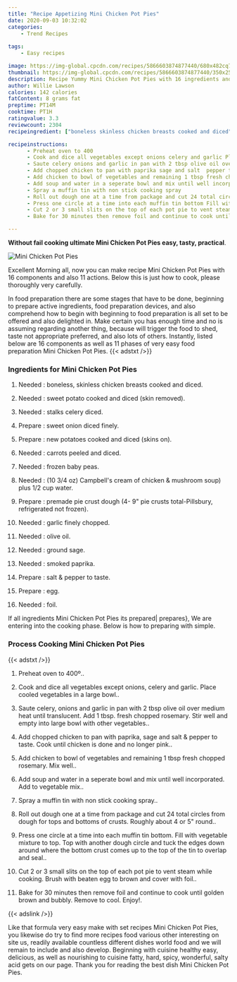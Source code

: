 ```yaml
---
title: "Recipe Appetizing Mini Chicken Pot Pies"
date: 2020-09-03 10:32:02
categories:
    - Trend Recipes
    
tags:
    - Easy recipes

image: https://img-global.cpcdn.com/recipes/5866603874877440/680x482cq70/mini-chicken-pot-pies-recipe-main-photo.jpg
thumbnail: https://img-global.cpcdn.com/recipes/5866603874877440/350x250cq70/mini-chicken-pot-pies-recipe-main-photo.jpg
description: Recipe Yummy Mini Chicken Pot Pies with 16 ingredients and 11 stages of easy cooking.
author: Willie Lawson
calories: 142 calories
fatContent: 8 grams fat
preptime: PT14M
cooktime: PT1H
ratingvalue: 3.3
reviewcount: 2304
recipeingredient: ["boneless skinless chicken breasts cooked and diced", "sweet potato cooked and diced skin removed", "stalks celery diced", "sweet onion diced finely", "new potatoes cooked and diced skins on", "carrots peeled and diced", "frozen baby peas", "10 34 oz Campbells cream of chicken  mushroom soup plus 12 cup water", "premade pie crust dough 4 9 pie crusts totalPillsbury  refrigerated not frozen", "garlic finely chopped", "olive oil", "ground sage", "smoked paprika", "salt  pepper to taste", "egg", "foil"]

recipeinstructions: 
      - Preheat oven to 400 
      - Cook and dice all vegetables except onions celery and garlic Place cooled vegetables in a large bowl 
      - Saute celery onions and garlic in pan with 2 tbsp olive oil over medium heat until translucent Add 1 tbsp fresh chopped rosemary Stir well and empty into large bowl with other vegetables 
      - Add chopped chicken to pan with paprika sage and salt  pepper to taste Cook until chicken is done and no longer pink 
      - Add chicken to bowl of vegetables and remaining 1 tbsp fresh chopped rosemary Mix well 
      - Add soup and water in a seperate bowl and mix until well incorporated  Add to vegetable mix 
      - Spray a muffin tin with non stick cooking spray 
      - Roll out dough one at a time from package and cut 24 total circles from dough for tops and bottoms of crusts Roughly about 4 or 5 round 
      - Press one circle at a time into each muffin tin bottom Fill with vegetable mixture to top Top with another dough circle and tuck the edges down around where the bottom crust comes up to the top of the tin to overlap and seal 
      - Cut 2 or 3 small slits on the top of each pot pie to vent steam while cooking Brush with beaten egg to brown and cover with foil 
      - Bake for 30 minutes then remove foil and continue to cook until golden brown and bubbly Remove to cool Enjoy

---
```




**Without fail cooking ultimate Mini Chicken Pot Pies easy, tasty, practical**. 


![Mini Chicken Pot Pies](https://img-global.cpcdn.com/recipes/5866603874877440/680x482cq70/mini-chicken-pot-pies-recipe-main-photo.jpg "Mini Chicken Pot Pies")




Excellent Morning all, now you can make recipe Mini Chicken Pot Pies with 16 components and also 11 actions. Below this is just how to cook, please thoroughly very carefully.

In food preparation there are some stages that have to be done, beginning to prepare active ingredients, food preparation devices, and also comprehend how to begin with beginning to food preparation is all set to be offered and also delighted in. Make certain you has enough time and no is assuming regarding another thing, because will trigger the food to shed, taste not appropriate preferred, and also lots of others. Instantly, listed below are 16 components as well as 11 phases of very easy food preparation Mini Chicken Pot Pies.
{{< adstxt />}}

### Ingredients for Mini Chicken Pot Pies


1. Needed  : boneless, skinless chicken breasts cooked and diced.

1. Needed  : sweet potato cooked and diced (skin removed).

1. Needed  : stalks celery diced.

1. Prepare  : sweet onion diced finely.

1. Prepare  : new potatoes cooked and diced (skins on).

1. Needed  : carrots peeled and diced.

1. Needed  : frozen baby peas.

1. Needed  : (10 3/4 oz) Campbell&#39;s cream of chicken &amp; mushroom soup) plus 1/2 cup water.

1. Prepare  : premade pie crust dough (4- 9&#34; pie crusts total-Pillsbury,  refrigerated not frozen).

1. Needed  : garlic finely chopped.

1. Needed  : olive oil.

1. Needed  : ground sage.

1. Needed  : smoked paprika.

1. Prepare  : salt &amp; pepper to taste.

1. Prepare  : egg.

1. Needed  : foil.



If all ingredients Mini Chicken Pot Pies its prepared| prepares}, We are entering into the cooking phase. Below is how to preparing with simple.

### Process Cooking Mini Chicken Pot Pies

{{< adstxt />}}


1. Preheat oven to 400º..



1. Cook and dice all vegetables except onions, celery and garlic. Place cooled vegetables in a large bowl..



1. Saute celery, onions and garlic in pan with 2 tbsp olive oil over medium heat until translucent. Add 1 tbsp. fresh chopped rosemary. Stir well and empty into large bowl with other vegetables..



1. Add chopped chicken to pan with paprika, sage and salt &amp; pepper to taste. Cook until chicken is done and no longer pink..



1. Add chicken to bowl of vegetables and remaining 1 tbsp fresh chopped rosemary. Mix well..



1. Add soup and water in a seperate bowl and mix until well incorporated.  Add to vegetable mix..



1. Spray a muffin tin with non stick cooking spray..



1. Roll out dough one at a time from package and cut 24 total circles from dough for tops and bottoms of crusts. Roughly about 4 or 5&#34; round..



1. Press one circle at a time into each muffin tin bottom. Fill with vegetable mixture to top. Top with another dough circle and tuck the edges down around where the bottom crust comes up to the top of the tin to overlap and seal..



1. Cut 2 or 3 small slits on the top of each pot pie to vent steam while cooking. Brush with beaten egg to brown and cover with foil..



1. Bake for 30 minutes then remove foil and continue to cook until golden brown and bubbly. Remove to cool. Enjoy!.





{{< adslink />}}

Like that formula very easy make with set recipes Mini Chicken Pot Pies, you likewise do try to find more recipes food various other interesting on site us, readily available countless different dishes world food and we will remain to include and also develop. Beginning with cuisine healthy easy, delicious, as well as nourishing to cuisine fatty, hard, spicy, wonderful, salty acid gets on our page. Thank you for reading the best dish Mini Chicken Pot Pies.
